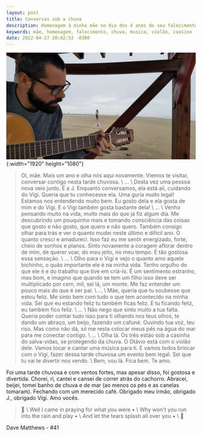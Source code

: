 ```yaml
---
layout: post
title: Conversas sob a chuva
description: Homenagem à minha mãe no dia dos 4 anos do seu falecimento.
keywords: mãe, homenagem, falecimento, chuva, musica, violão, cassino
date: 2022-04-27 20:02:53 -0300
---
```


![Foto tirada na beira da praia, em primeiro plano o meu irmão tocando violão, em segundo plano meu cachorro e minha namorada](/assets/images/blog/2022-04-27-conversas_sob_a_chuva/homenagem2.webp){:width="1920" height="1080"}

> Oi, mãe. Mais um ano e olha nós aqui novamente. Viemos te visitar, conversar contigo nesta tarde chuvosa. \\
> ... \\
> Desta vez uma pessoa nova veio junto. É a J. Enquanto conversamos, ela está ali, cuidando do Vígi. Queria que tu conhecesse ela. Uma guria muito legal! Estamos nos entendendo muito bem. Eu gosto dela e ela gosta de mim e do Vígi. E o Vígi também gosta bastante dela! \\
> ... \\
> Venho pensando muito na vida, muito mais do que já fiz algum dia. Me descubrindo um pouquinho mais e tomando consciência das coisas que gosto e não gosto, que quero e não quero. Também consigo olhar para trás e ver o quanto mudei neste último e difícil ano. O quanto cresci e amadureci. Isso faz eu me sentir energizado, forte, cheio de sonhos e planos. Sinto novamente a coragem aflorar dentro de mim, de querer voar, do meu jeito, no meu tempo. É tão gostosa essa sensação. \\
> ... \\
> Olho para o Vígi e vejo o quanto amo aquele bichinho, o quão importante ele é na minha vida. Tenho orgulho do que ele é e do trabalho que tive em criá-lo. É um sentimento estranho, mas bom, e imagino que quando se tem um filho isso deve ser multiplicado por cem, mil, sei lá, um monte. Me faz entender um pouco mais do que é ser pai. \\
> ... \\
> Mãe, queria que tu soubesse que estou feliz. Me sinto bem com tudo o que tem acontecido na minha vida. Sei que eu estando feliz tu também ficas feliz. E tu ficando feliz, eu também fico feliz. \\
> ... \\
> Não nego que sinto muito a tua falta. Queria poder contar tudo isso para ti olhando nos teus olhos, te dando um abraço, um beijo, fazendo um cafuné. Ouvindo tua voz, teu riso. Mas como não dá, só me resta colocar meus pés na água do mar para me conectar contigo. \\
> ... \\
> Olha lá. Os três estão sob a casinha do salva-vidas, se protegendo da chuva. O Otávio está com o violão dele. Vamos tocar e cantar uma música para ti. E vamos todos brincar com o Vígi, fazer dessa tarde chuvosa um evento bem legal. Sei que tu vai te divertir nos vendo. \\
> Bem, vou lá. Fica bem.
> Te amo.

Foi uma tarde chuvosa e com ventos fortes, mas apesar disso, foi gostosa e divertida. Chorei, ri, cantei e cansei de correr atrás do cachorro. Abracei, beijei, tomei banho de chuva e de mar (ao menos os pés e as canelas tomaram). Fechando com um merecido café. Obrigado meu irmão, obrigado J., obrigado Vígi. Amo vocês.

> &#127932; \\
Well I came in praying for what you were • \\
Why won't you run into the rain and play • \\
And let the tears splash all over you • \\
&#127932;

Dave Matthews - #41

